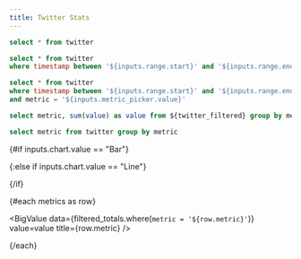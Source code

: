 ```yaml
---
title: Twitter Stats
---
```


```sql twitter_all_time
select * from twitter
```

```sql twitter_filtered
select * from twitter
where timestamp between '${inputs.range.start}' and '${inputs.range.end}'
```

```sql twitter_filtered_single_metric
select * from twitter
where timestamp between '${inputs.range.start}' and '${inputs.range.end}'
and metric = '${inputs.metric_picker.value}'
```

```sql filtered_totals
select metric, sum(value) as value from ${twitter_filtered} group by metric
```

```sql metrics
select metric from twitter group by metric
```
<Dropdown data={metrics} name=metric_picker value=metric/>

<DateRange name=range data={twitter_all_time} dates=timestamp/>


<Dropdown name=chart>
  <DropdownOption value=Bar/>
  <DropdownOption value=Line/>
</Dropdown>

{#if inputs.chart.value == "Bar"}

<BarChart
  data={twitter_filtered_single_metric}
  x=timestamp
  y=value
  title={inputs.metric_picker.value}
/>

{:else if inputs.chart.value == "Line"}

<LineChart
  data={twitter_filtered_single_metric}
  x=timestamp
  y=value
  title={inputs.metric_picker.value}
/>

{/if}




{#each metrics as row}

<BigValue
  data={filtered_totals.where(`metric = '${row.metric}'`)}
  value=value
  title={row.metric}
/>

{/each}



